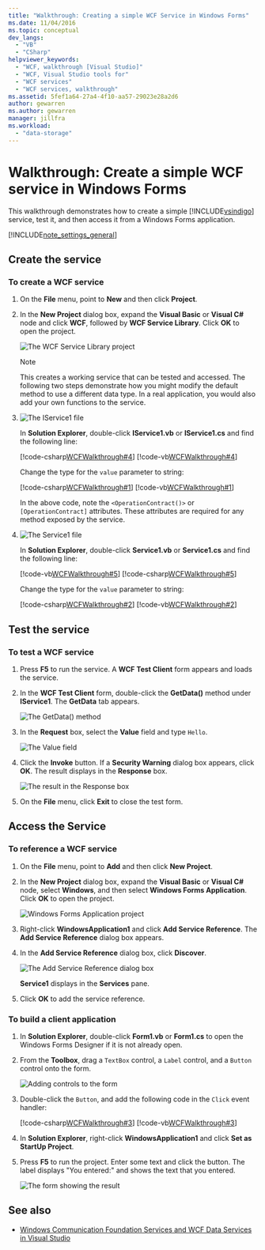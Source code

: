 ```yaml
---
title: "Walkthrough: Creating a simple WCF Service in Windows Forms"
ms.date: 11/04/2016
ms.topic: conceptual
dev_langs:
  - "VB"
  - "CSharp"
helpviewer_keywords:
  - "WCF, walkthrough [Visual Studio]"
  - "WCF, Visual Studio tools for"
  - "WCF services"
  - "WCF services, walkthrough"
ms.assetid: 5fef1a64-27a4-4f10-aa57-29023e28a2d6
author: gewarren
ms.author: gewarren
manager: jillfra
ms.workload:
  - "data-storage"
---
```


# Walkthrough: Create a simple WCF service in Windows Forms

This walkthrough demonstrates how to create a simple [!INCLUDE[vsindigo](../data-tools/includes/vsindigo_md.md)] service, test it, and then access it from a Windows Forms application.

[!INCLUDE[note_settings_general](../data-tools/includes/note_settings_general_md.md)]

## Create the service

### To create a WCF service

1.  On the **File** menu, point to **New** and then click **Project**.

2.  In the **New Project** dialog box, expand the **Visual Basic** or **Visual C#** node and click **WCF**, followed by **WCF Service Library**. Click **OK** to open the project.

     ![The WCF Service Library project](../data-tools/media/wcf1.png)

    > [!NOTE]
    >  This creates a working service that can be tested and accessed. The following two steps demonstrate how you might modify the default method to use a different data type. In a real application, you would also add your own functions to the service.

3.  ![The IService1 file](../data-tools/media/wcf2.png)

     In **Solution Explorer**, double-click **IService1.vb** or **IService1.cs** and find the following line:

     [!code-csharp[WCFWalkthrough#4](../data-tools/codesnippet/CSharp/walkthrough-creating-a-simple-wcf-service-in-windows-forms_1.cs)]
     [!code-vb[WCFWalkthrough#4](../data-tools/codesnippet/VisualBasic/walkthrough-creating-a-simple-wcf-service-in-windows-forms_1.vb)]

     Change the type for the `value` parameter to string:

     [!code-csharp[WCFWalkthrough#1](../data-tools/codesnippet/CSharp/walkthrough-creating-a-simple-wcf-service-in-windows-forms_2.cs)]
     [!code-vb[WCFWalkthrough#1](../data-tools/codesnippet/VisualBasic/walkthrough-creating-a-simple-wcf-service-in-windows-forms_2.vb)]

     In the above code, note the `<OperationContract()>` or `[OperationContract]` attributes. These attributes are required for any method exposed by the service.

4.  ![The Service1 file](../data-tools/media/wcf3.png)

     In **Solution Explorer**, double-click **Service1.vb** or **Service1.cs** and find the following line:

     [!code-vb[WCFWalkthrough#5](../data-tools/codesnippet/VisualBasic/walkthrough-creating-a-simple-wcf-service-in-windows-forms_3.vb)]
     [!code-csharp[WCFWalkthrough#5](../data-tools/codesnippet/CSharp/walkthrough-creating-a-simple-wcf-service-in-windows-forms_3.cs)]

     Change the type for the `value` parameter to string:

     [!code-csharp[WCFWalkthrough#2](../data-tools/codesnippet/CSharp/walkthrough-creating-a-simple-wcf-service-in-windows-forms_4.cs)]
     [!code-vb[WCFWalkthrough#2](../data-tools/codesnippet/VisualBasic/walkthrough-creating-a-simple-wcf-service-in-windows-forms_4.vb)]

## Test the service

### To test a WCF service

1.  Press **F5** to run the service. A **WCF Test Client** form appears and loads the service.

2.  In the **WCF Test Client** form, double-click the **GetData()** method under **IService1**. The **GetData** tab appears.

     ![The GetData&#40;&#41; method](../data-tools/media/wcf4.png)

3.  In the **Request** box, select the **Value** field and type `Hello`.

     ![The Value field](../data-tools/media/wcf5.png)

4.  Click the **Invoke** button. If a **Security Warning** dialog box appears, click **OK**. The result displays in the **Response** box.

     ![The result in the Response box](../data-tools/media/wcf6.png)

5.  On the **File** menu, click **Exit** to close the test form.

## Access the Service

### To reference a WCF service

1.  On the **File** menu, point to **Add** and then click **New Project**.

2.  In the **New Project** dialog box, expand the **Visual Basic** or **Visual C#** node, select **Windows**, and then select **Windows Forms Application**. Click **OK** to open the project.

     ![Windows Forms Application project](../data-tools/media/wcf7.png)

3.  Right-click **WindowsApplication1** and click **Add Service Reference**. The **Add Service Reference** dialog box appears.

4.  In the **Add Service Reference** dialog box, click **Discover**.

     ![The Add Service Reference dialog box](../data-tools/media/wcf8.png)

     **Service1** displays in the **Services** pane.

5.  Click **OK** to add the service reference.

### To build a client application

1.  In **Solution Explorer**, double-click **Form1.vb** or **Form1.cs** to open the Windows Forms Designer if it is not already open.

2.  From the **Toolbox**, drag a `TextBox` control, a `Label` control, and a `Button` control onto the form.

     ![Adding controls to the form](../data-tools/media/wcf9.png)

3.  Double-click the `Button`, and add the following code in the `Click` event handler:

     [!code-csharp[WCFWalkthrough#3](../data-tools/codesnippet/CSharp/walkthrough-creating-a-simple-wcf-service-in-windows-forms_5.cs)]
     [!code-vb[WCFWalkthrough#3](../data-tools/codesnippet/VisualBasic/walkthrough-creating-a-simple-wcf-service-in-windows-forms_5.vb)]

4.  In **Solution Explorer**, right-click **WindowsApplication1** and click **Set as StartUp Project**.

5.  Press **F5** to run the project. Enter some text and click the button. The label displays "You entered:" and shows the text that you entered.

     ![The form showing the result](../data-tools/media/wcf10.png)

## See also

- [Windows Communication Foundation Services and WCF Data Services in Visual Studio](../data-tools/windows-communication-foundation-services-and-wcf-data-services-in-visual-studio.md)